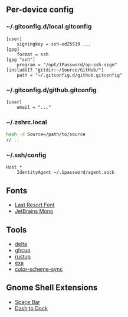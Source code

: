 ## Per-device config

### ~/.gitconfig.d/local.gitconfig
```gitconfig
[user]
	signingkey = ssh-ed25519 ...
[gpg]
	format = ssh
[gpg "ssh"]
	program = "/opt/1Password/op-ssh-sign"
[includeIf "gitdir:~/Source/GitHub/"]
	path = "~/.gitconfig.d/github.gitconfig"
```

### ~/.gitconfig.d/github.gitconfig
```gitconfig
[user]
	email = "..."
```

### ~/.zshrc.local
```bash
hash -d Source=/path/to/source
// ..
```

### ~/.ssh/config
```
Host *
	IdentityAgent ~/.1password/agent.sock
```

## Fonts
* [Last Resort Font](https://github.com/unicode-org/last-resort-font)
* [JetBrains Mono](https://www.jetbrains.com/lp/mono/)

## Tools
* [delta](https://github.com/dandavison/delta)
* [ghcup](https://www.haskell.org/ghcup/)
* [rustup](https://rustup.rs/)
* [exa](https://github.com/ogham/exa)
* [color-scheme-sync](https://github.com/bash/color-scheme-sync)

## Gnome Shell Extensions
* [Space Bar](https://github.com/christopher-l/space-bar)
* [Dash to Dock](https://micheleg.github.io/dash-to-dock/)

